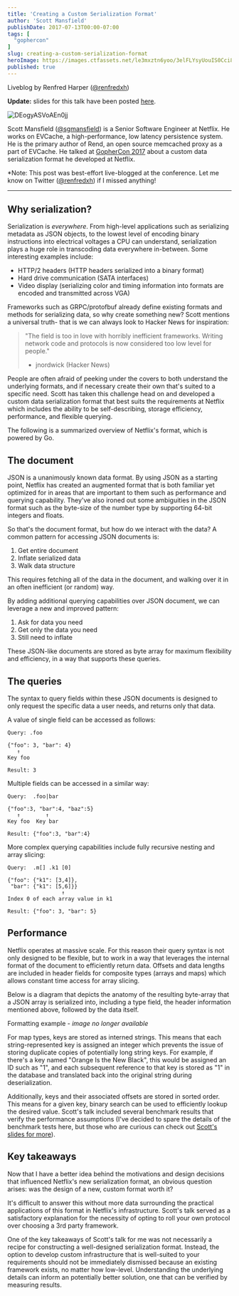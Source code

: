 ```yaml
---
title: 'Creating a Custom Serialization Format'
author: 'Scott Mansfield'
publishDate: 2017-07-13T00:00-07:00
tags: [
  "gophercon"
]
slug: creating-a-custom-serialization-format
heroImage: https://images.ctfassets.net/le3mxztn6yoo/3elFLYsyUouIS0Cci8iyk4/207db7cd751cd19a631e9ad6fa9284e9/DEogyASVoAEn0jj.jpg
published: true
---
```



Liveblog by Renfred Harper ([@renfredxh](https://twitter.com/renfredxh))

**Update:** slides for this talk have been posted [here](https://www.slideshare.net/ScottMansfield3/creating-a-custom-serialization-format-gophercon-2017).


![DEogyASVoAEn0jj](//images.contentful.com/le3mxztn6yoo/3elFLYsyUouIS0Cci8iyk4/207db7cd751cd19a631e9ad6fa9284e9/DEogyASVoAEn0jj.jpg)

Scott Mansfield ([@sgmansfield](https://twitter.com/sgmansfield)) is a Senior Software Engineer at Netflix. He works on EVCache, a high-performance, low latency persistence system. He is the primary author of Rend, an open source memcached proxy as a part of EVCache. He talked at [GopherCon 2017](https://gophercon.com/speakers/19) about a custom data serialization format he developed at Netflix.

*Note: This post was best-effort live-blogged at the conference. Let me know on Twitter ([@renfredxh](https://twitter.com/renfredxh)) if I missed anything!

---

## Why serialization?

Serialization is _everywhere_. From high-level applications such as serializing metadata as JSON objects, to the lowest level of encoding binary instructions into electrical voltages a CPU can understand, serialization plays a huge role in transcoding data everywhere in-between. Some interesting examples include:

- HTTP/2 headers (HTTP headers serialized into a binary format)
- Hard drive communication (SATA interfaces)
- Video display (serializing color and timing information into formats are encoded and transmitted across VGA)

Frameworks such as GRPC/protofbuf already define existing formats and methods for serializing data, so why create something new? Scott mentions a universal truth- that is we can always look to Hacker News for inspiration:

> "The field is too in love with horribly inefficient frameworks. Writing network code and protocols is now considered too low level for people."
>
> - jnordwick (Hacker News)

People are often afraid of peeking under the covers to both understand the underlying formats, and if necessary create their own that's suited to a specific need. Scott has taken this challenge head on and developed a custom data serialization format that best suits the requirements at Netflix which includes the ability to be self-describing, storage efficiency, performance, and flexible querying.

The following is a summarized overview of Netflix's format, which is powered by Go.

## The document

JSON is a unanimously known data format. By using JSON as a starting point, Netflix has created an augmented format that is both familiar yet optimized for in areas that are important to them such as performance and querying capability. They've also ironed out some ambiguities in the JSON format such as the byte-size of the number type by supporting 64-bit integers and floats.

So that's the document format, but how do we interact with the data? A common pattern for accessing JSON documents is:

1. Get entire document
2. Inflate serialized data
3. Walk data structure

This requires fetching all of the data in the document, and walking over it in an often inefficient (or random) way.

By adding additional querying capabilities over JSON document, we can leverage a new and improved pattern:

1. Ask for data you need
2. Get only the data you need
3. Still need to inflate

These JSON-like documents are stored as byte array for maximum flexibility and efficiency, in a way that supports these queries.

## The queries

The syntax to query fields within these JSON documents is designed to only request the specific data a user needs, and returns only that data.

A value of single field can be accessed as follows:

```
Query: .foo

{"foo": 3, "bar": 4}
   ↑
Key foo

Result: 3
```

Multiple fields can be accessed in a similar way:

```
Query:  .foo|bar

{"foo":3, "bar":4, "baz":5}
   ↑        ↑
Key foo  Key bar

Result: {"foo":3, "bar":4}
```

More complex querying capabilities include fully recursive nesting and array slicing:

```
Query:  .m[] .k1 [0]

{"foo": {"k1": [3,4]},
 "bar": {"k1": [5,6]}}
                 ↑
Index 0 of each array value in k1

Result: {"foo": 3, "bar": 5}
```

## Performance

Netflix operates at massive scale. For this reason their query syntax is not only designed to be flexible, but to work in a way that leverages the internal format of the document to efficiently return data. Offsets and data lengths are included in header fields for composite types (arrays and maps) which allows constant time access for array slicing.

Below is a diagram that depicts the anatomy of the resulting byte-array that a JSON array is serialized into, including a type field, the header information mentioned above, followed by the data itself.

Formatting example - *image no longer available*

For map types, keys are stored as interned strings. This means that each string-represented key is assigned an integer which prevents the issue of storing duplicate copies of potentially long string keys. For example, if there's a key named "Orange Is the New Black", this would be assigned an ID such as "1", and each subsequent reference to that key is stored as "1" in the database and translated back into the original string during deserialization.

Additionally, keys and their associated offsets are stored in sorted order. This means for a given key, binary search can be used to efficiently lookup the desired value. Scott's talk included several benchmark results that verify the performance assumptions (I've decided to spare the details of the benchmark tests here, but those who are curious can check out [Scott's slides for more](https://www.slideshare.net/ScottMansfield3/creating-a-custom-serialization-format-gophercon-2017)).

## Key takeaways

Now that I have a better idea behind the motivations and design decisions that influenced Netflix's new serialization format, an obvious question arises: was the design of a new, custom format worth it?

It's difficult to answer this without more data surrounding the practical applications of this format in Netflix's infrastructure. Scott's talk served as a satisfactory explanation for the necessity of opting to roll your own protocol over choosing a 3rd party framework.

One of the key takeaways of Scott's talk for me was not necessarily a recipe for constructing a well-designed serialization format. Instead, the option to develop custom infrastructure that is well-suited to your requirements should not be immediately dismissed because an existing framework exists, no matter how low-level. Understanding the underlying details can inform an potentially better solution, one that can be verified by measuring results.
